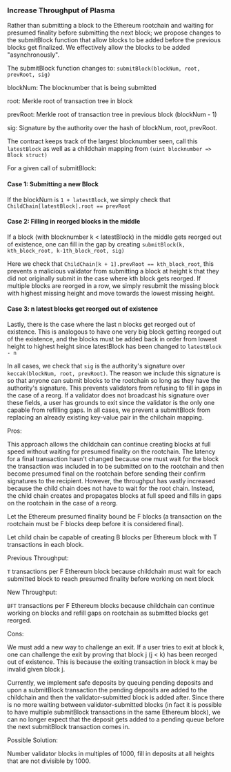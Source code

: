 ### Increase Throughput of Plasma

Rather than submitting a block to the Ethereum rootchain and waiting for presumed finality before submitting the next block; we propose changes to the submitBlock function that allow blocks to be added before the previous blocks get finalized. We effectively allow the blocks to be added "asynchronously".

The submitBlock function changes to:
``submitBlock(blockNum, root, prevRoot, sig)``

blockNum: The blocknumber that is being submitted

root: Merkle root of transaction tree in block

prevRoot: Merkle root of transaction tree in previous block (blockNum - 1)

sig: Signature by the authority over the hash of blockNum, root, prevRoot.

The contract keeps track of the largest blocknumber seen, call this ``latestBlock`` as well as a childchain mapping from ``(uint blocknumber => Block struct)``

For a given call of submitBlock:

#### Case 1: Submitting a new Block
If the blockNum is ``1 + latestBlock``, we simply check that ``ChildChain[latestBlock].root == prevRoot``

#### Case 2: Filling in reorged blocks in the middle
If a block (with blocknumber k < latestBlock) in the middle gets reorged out of existence, one can fill in the gap by creating ``submitBlock(k, kth_block_root, k-1th_block_root, sig)``

Here we check that ``ChildChain[k + 1].prevRoot == kth_block_root``, this prevents a malicious validator from submitting a block at height k that they did not originally submit in the case where kth block gets reorged.
If multiple blocks are reorged in a row, we simply resubmit the missing block with highest missing height and move towards the lowest missing height.

#### Case 3: n latest blocks get reorged out of existence
Lastly, there is the case where the last n blocks get reorged out of existence. This is analogous to have one very big block getting reorged out of the existence, and the blocks must be added back in order from lowest height to highest height since latestBlock has been changed to ``latestBlock - n``

In all cases, we check that ``sig`` is the authority's signature over ``keccak(blockNum, root, prevRoot)``. The reason we include this signature is so that anyone can submit blocks to the rootchain so long as they have the authority's signature. This prevents validators from refusing to fill in gaps in the case of a reorg. If a validator does not broadcast his signature over these fields, a user has grounds to exit since the validator is the only one capable from refilling gaps.
In all cases, we prevent a submitBlock from replacing an already existing key-value pair in the chilchain mapping.

Pros:

This approach allows the childchain can continue creating blocks at full speed without waiting for presumed finality on the rootchain.
The latency for a final transaction hasn't changed because one must wait for the block the transaction was included in to be submitted on to the rootchain and then become presumed final on the rootchain before sending their confirm signatures to the recipient.
However, the throughput has vastly increased because the child chain does not have to wait for the root chain. Instead, the child chain creates and propagates blocks at full speed and fills in gaps on the rootchain in the case of a reorg.

Let the Ethereum presumed finality bound be F blocks (a transaction on the rootchain must be F blocks deep before it is considered final).

Let child chain be capable of creating B blocks per Ethereum block with T transactions in each block.

Previous Throughput:

``T`` transactions per F Ethereum block because childchain must wait for each submitted block to reach presumed finality before working on next block

New Throughput:

``BFT`` transactions per F Ethereum blocks because childchain can continue working on blocks and refill gaps on rootchain as submitted blocks get reorged.

Cons:

We must add a new way to challenge an exit. If a user tries to exit at block k, one can challenge the exit by proving that block j (j < k) has been reorged out of existence.
This is because the exiting transaction in block k may be invalid given block j.

Currently, we implement safe deposits by queuing pending deposits and upon a submitBlock transaction the pending deposits are added to the childchain and then the validator-submitted block is added after.
Since there is no more waiting between validator-submitted blocks (in fact it is possible to have multiple submitBlock transactions in the same Ethereum block), we can no longer expect that the deposit gets added to a pending queue before the next submitBlock transaction comes in.

Possible Solution:

Number validator blocks in multiples of 1000, fill in deposits at all heights that are not divisible by 1000.

